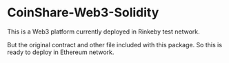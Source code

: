 # CoinShare-Web3-Solidity

This is a Web3 platform currently deployed in Rinkeby test network.

But the original contract and other file included with this package. So this is ready to deploy in Ethereum network.
